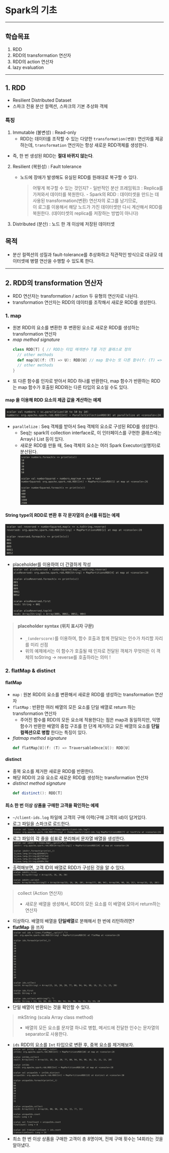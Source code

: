 # Spark의 기초
---
## 학습목표
1. RDD
2. RDD의 transformation 연산자
3. RDD의 action 연산자
4. lazy evaluation

---
## 1. RDD
- Resilient Distributed Dataset
- 스파크 전용 분산 컬렉션, 스파크의 기본 추상화 객체

### 특징
1. Immutable (불변성) : Read-only
   - RDD는 데이터를 조작할 수 있는 다양한 `transformation(변환)` 연산자를 제공하는데, `transformation` 연산자는 항상 새로운 RDD객체를 생성한다.
  - 즉, 한 번 생성된 RDD는 **절대 바뀌지 않는다**.
2. Resilient (복원성) : Fault tolerance
   - 노드에 장애가 발생해도 유실된 RDD를 원래대로 복구할 수 있다.

        > 어떻게 복구할 수 있는 것인지?
          - 일반적인 분산 프레임워크 : Replica를 가져와서 데이터를 복원한다.
          - Spark의 RDD : 데이터셋을 만드는 데 사용된 transformation(변환) 연산자의 로그를 남기므로, <br> 이 로그를 이용해서 해당 노드가 가진 데이터셋만 다시 계산해서 RDD를 복원한다. (데이터셋의 replica를 저장하는 방법이 아니다)
3. Distributed (분산) : 노드 한 개 이상에 저장된 데이터셋

## 목적
- 분산 컬렉션의 성질과 fault-tolerance를 추상화하고 직관적인 방식으로 대규모 데이터셋에 병렬 연산을 수행할 수 있도록 한다.

---

## 2. RDD의 transformation 연산자
- RDD 연산자는 transformation / action 두 유형의 연산자로 나뉜다.
- transformation 연산자는 RDD의 데이터를 조작해서 새로운 RDD를 생성한다.

### 1. map
- 원본 RDD의 요소를 변환한 후 변환된 요소로 새로운 RDD를 생성하는 transformation 연산자
- *map method signature*
    ```Scala
    class RDD[T] { // RDD는 타입 매개변수 T를 가진 클래스로 정의
      // other methods
      def map[U](f: (T) => U): RDD[U] // map 함수는 또 다른 함수(f: (T) => U) 를 인자로 받아서 이 RDD와는 다른 타입(U)의 RDD를 return한다
      // other methods
    }
    ```
- 또 다른 함수를 인자로 받아서 RDD 하나를 반환한다, map 함수가 반환하는 RDD는 map 함수가 호출된 RDD와는 다른 타입의 요소일 수도 있다.

#### map 을 이용해 RDD 요소의 제곱 값을 계산하는 예제
![transformation_map_01](images/2022/10/transformation-map-01.png)
- `parallelize` : Seq 객체를 받아서 Seq 객체의 요소로 구성된 RDD를 생성한다.
    - Seq는 spark의 collection interface로, 이 인터페이스를 구현한 클래스에는 Array나 List 등이 있다.
    - 새로운 RDD를 만들 때, Seq 객체의 요소는 여러 Spark Executor(실행자)로 분산된다.
![transformation_map_02](images/2022/10/transformation-map-02.png)

#### String type의 RDD로 변환 후 각 문자열의 순서를 뒤집는 예제
![transformation_map_03](images/2022/10/transformation-map-03.png)
- placeholder를 이용하여 더 간결하게 작성
![transformation_map_04](images/2022/10/transformation-map-04.png)

> #### placeholder syntax (위치 표시자 구문)
> - `_(underscore)`를 이용하여, 함수 호출과 함께 전달되는 인수가 차리할 자리를 미리 선점
> - 위의 예제에서는 이 함수가 호출될 때 인자로 전달된 객체가 무엇이든 이 객체의 toString -> reverse를 호출하라는 의미 !

### 2. flatMap & distinct
#### flatMap
- `map` : 원본 RDD의 요소를 변환해서 새로운 RDD를 생성하는 transformation 연산자
- `flatMap` : 반환한 여러 배열의 모든 요소를 단일 배열로 return 하는 transformation 연산자
    - 주어진 함수를 RDD의 모든 요소에 적용한다는 점은 map과 동일하지만, 익명 함수가 반환한 배열의 중첩 구조를 한 단계 제거하고 모든 배열의 요소를 **단일 컬렉션으로 병합** 한다는 특징이 있다.
- *flatmap method signature*
    ```Scala
    def flatMap[U](f: (T) => TraversableOnce[U]): RDD[U]
    ```


#### distinct
- 중복 요소를 제거한 새로운 RDD를 반환한다.
- 해당 RDD의 고유 요소로 새로운 RDD를 생성하는 transformation 연산자
- *distinct method signature*
    ```Scala
    def distinct(): RDD[T]
    ```

#### 최소 한 번 이상 상품을 구매한 고객을 확인하는 예제
- `~/client-ids.log` 파일에 고객의 구매 이력(구매 고객의 id)이 담겨있다.
- 로그 파일을 스파크로 로드한다.
![transformation_flatmap_01](images/2022/10/transformation-flatmap-01.png)
- 로그 파일의 각 줄을 쉼표로 분리해서 문자열 배열을 생성한다.
![transformation_flatmap_02](images/2022/10/transformation-flatmap-02.png)
- 출력해보면, 고객 ID의 배열로 RDD가 구성된 것을 알 수 있다.
![transformation_flatmap_03](images/2022/10/transformation-flatmap-03.png)

> collect (Action 연산자)
> - 새로운 배열을 생성해서, RDD의 모든 요소를 이 배열에 모아서 return하는 연산자

- 이상하다. 배열의 배열을 **단일배열**로 분해해서 한 번에 리턴하려면?
- **flatMap** 을 쓰자
![transformation_flatmap_04](images/2022/10/transformation-flatmap-04.png)
- 단일 배열이 반환되는 것을 확인할 수 있다.

> mkString (scala Array class method)
> - 배열의 모든 요소를 문자열 하나로 병합, 메서드에 전달한 인수는 문자열의 separator로 사용한다.

- `ids` RDD의 요소를 `Int` 타입으로 변환 후, 중복 요소를 제거해보자.
![transformation_distinct_01](images/2022/10/transformation-distinct-01.png)
- 최소 한 번 이상 상품을 구매한 고객이 총 8명이며, 전체 구매 횟수는 14회라는 것을 알아냈다.
